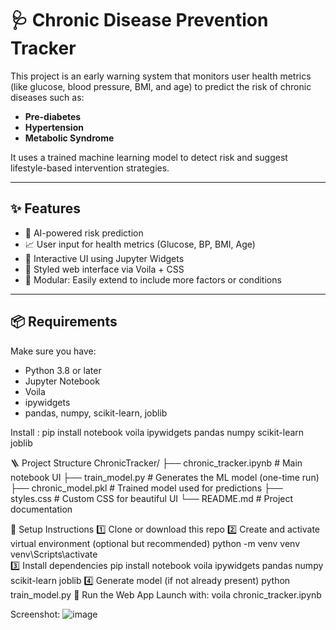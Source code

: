 # 🩺 Chronic Disease Prevention Tracker

This project is an early warning system that monitors user health metrics (like glucose, blood pressure, BMI, and age) to predict the risk of chronic diseases such as:

- **Pre-diabetes**
- **Hypertension**
- **Metabolic Syndrome**

It uses a trained machine learning model to detect risk and suggest lifestyle-based intervention strategies.

---

## ✨ Features

- 🧠 AI-powered risk prediction
- 📈 User input for health metrics (Glucose, BP, BMI, Age)
- 🎯 Interactive UI using Jupyter Widgets
- 🎨 Styled web interface via Voila + CSS
- 📁 Modular: Easily extend to include more factors or conditions

---

## 📦 Requirements

Make sure you have:

- Python 3.8 or later
- Jupyter Notebook
- Voila
- ipywidgets
- pandas, numpy, scikit-learn, joblib

Install :
pip install notebook voila ipywidgets pandas numpy scikit-learn joblib

🪜 Project Structure
ChronicTracker/
├── chronic_tracker.ipynb      # Main notebook UI
├── train_model.py             # Generates the ML model (one-time run)
├── chronic_model.pkl          # Trained model used for predictions
├── styles.css                 # Custom CSS for beautiful UI
└── README.md                  # Project documentation

🧪 Setup Instructions
1️⃣ Clone or download this repo
2️⃣ Create and activate virtual environment (optional but recommended)
python -m venv venv
venv\Scripts\activate  
3️⃣ Install dependencies
pip install notebook voila ipywidgets pandas numpy scikit-learn joblib
4️⃣ Generate model (if not already present)
python train_model.py
🚀 Run the Web App
Launch with:
voila chronic_tracker.ipynb

Screenshot:
![image](https://github.com/user-attachments/assets/5901e7f7-ff69-42c6-ad4a-41a142cc401c)




